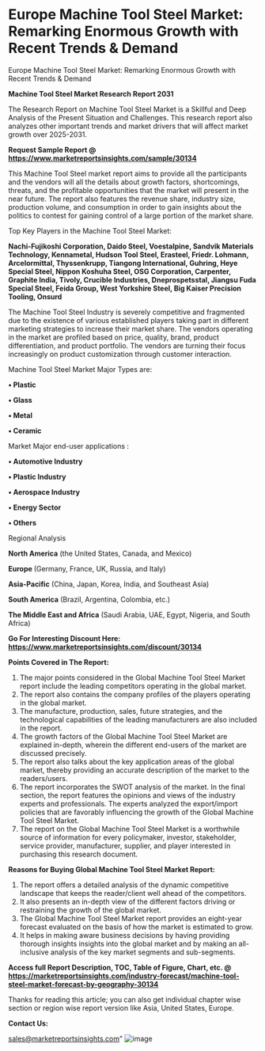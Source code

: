 # Europe Machine Tool Steel Market: Remarking Enormous Growth with Recent Trends & Demand
Europe Machine Tool Steel Market: Remarking Enormous Growth with Recent Trends & Demand

<strong>Machine Tool Steel Market Research Report 2031</strong>

The Research Report on Machine Tool Steel Market is a Skillful and Deep Analysis of the Present Situation and Challenges. This research report also analyzes other important trends and market drivers that will affect market growth over 2025-2031.

<strong>Request Sample Report @ <a href=https://www.marketreportsinsights.com/sample/30134>https://www.marketreportsinsights.com/sample/30134</a></strong>

This Machine Tool Steel market report aims to provide all the participants and the vendors will all the details about growth factors, shortcomings, threats, and the profitable opportunities that the market will present in the near future. The report also features the revenue share, industry size, production volume, and consumption in order to gain insights about the politics to contest for gaining control of a large portion of the market share.

Top Key Players in the Machine Tool Steel Market:

<strong>Nachi-Fujikoshi Corporation, Daido Steel, Voestalpine, Sandvik Materials Technology, Kennametal, Hudson Tool Steel, Erasteel, Friedr. Lohmann, Arcelormittal, Thyssenkrupp, Tiangong International, Guhring, Heye Special Steel, Nippon Koshuha Steel, OSG Corporation, Carpenter, Graphite India, Tivoly, Crucible Industries, Dneprospetsstal, Jiangsu Fuda Special Steel, Feida Group, West Yorkshire Steel, Big Kaiser Precision Tooling, Onsurd</strong>

The Machine Tool Steel Industry is severely competitive and fragmented due to the existence of various established players taking part in different marketing strategies to increase their market share. The vendors operating in the market are profiled based on price, quality, brand, product differentiation, and product portfolio. The vendors are turning their focus increasingly on product customization through customer interaction.

Machine Tool Steel Market Major Types are:

<strong>• Plastic

• Glass

• Metal

• Ceramic</strong>

Market Major end-user applications :

<strong>• Automotive Industry

• Plastic Industry

• Aerospace Industry

• Energy Sector

• Others</strong>

Regional Analysis

</u><strong><b>North America</b></strong> (the United States, Canada, and Mexico)

<strong><b>Europe </b></strong>(Germany, France, UK, Russia, and Italy)

<strong><b>Asia-Pacific</b></strong> (China, Japan, Korea, India, and Southeast Asia)

<strong><b>South America</b></strong> (Brazil, Argentina, Colombia, etc.)

<strong><b>The Middle East and Africa</b></strong> (Saudi Arabia, UAE, Egypt, Nigeria, and South Africa)

<strong>Go For Interesting Discount Here: <a href=https://www.marketreportsinsights.com/discount/30134>https://www.marketreportsinsights.com/discount/30134</a></strong>

<strong>Points Covered in The Report:</strong>
<ol>
  <li>The major points considered in the Global Machine Tool Steel Market report include the leading competitors operating in the global market.</li>
  <li>The report also contains the company profiles of the players operating in the global market.</li>
  <li>The manufacture, production, sales, future strategies, and the technological capabilities of the leading manufacturers are also included in the report.</li>
  <li>The growth factors of the Global Machine Tool Steel Market are explained in-depth, wherein the different end-users of the market are discussed precisely.</li>
  <li>The report also talks about the key application areas of the global market, thereby providing an accurate description of the market to the readers/users.</li>
  <li>The report incorporates the SWOT analysis of the market. In the final section, the report features the opinions and views of the industry experts and professionals. The experts analyzed the export/import policies that are favorably influencing the growth of the Global Machine Tool Steel Market.</li>
  <li>The report on the Global Machine Tool Steel Market is a worthwhile source of information for every policymaker, investor, stakeholder, service provider, manufacturer, supplier, and player interested in purchasing this research document.</li>
</ol>
<strong>Reasons for Buying Global Machine Tool Steel Market Report:</strong>

<ol>
  <li>The report offers a detailed analysis of the dynamic competitive landscape that keeps the reader/client well ahead of the competitors.</li>
  <li>It also presents an in-depth view of the different factors driving or restraining the growth of the global market.</li>
  <li>The Global Machine Tool Steel Market report provides an eight-year forecast evaluated on the basis of how the market is estimated to grow.</li>
  <li>It helps in making aware business decisions by having providing thorough insights insights into the global market and by making an all-inclusive analysis of the key market segments and sub-segments.</li>
</ol>
<strong>Access full Report Description, TOC, Table of Figure, Chart, etc. @ <a href=https://marketreportsinsights.com/industry-forecast/machine-tool-steel-market-forecast-by-geography-30134>https://marketreportsinsights.com/industry-forecast/machine-tool-steel-market-forecast-by-geography-30134</a></strong>


Thanks for reading this article; you can also get individual chapter wise section or region wise report version like Asia, United States, Europe.

<strong>Contact Us:</strong>

sales@marketreportsinsights.com"
![image](https://github.com/user-attachments/assets/c03a7cbb-9265-415e-9d20-b63ca1499584)
